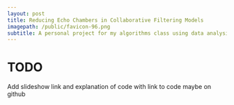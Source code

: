 ```yaml
---
layout: post
title: Reducing Echo Chambers in Collaborative Filtering Models
imagepath: /public/favicon-96.png
subtitle: A personal project for my algorithms class using data analysis and graph theory
---
```


# TODO #
Add slideshow link and explanation of code with link to code maybe on github